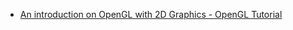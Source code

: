 - [An introduction on OpenGL with 2D Graphics - OpenGL Tutorial](https://www3.ntu.edu.sg/home/ehchua/programming/opengl/cg_introduction.html#zz-6.8)